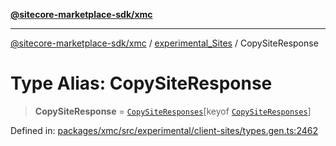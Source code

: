 [**@sitecore-marketplace-sdk/xmc**](../../../../README.md)

***

[@sitecore-marketplace-sdk/xmc](../../../../README.md) / [experimental\_Sites](../README.md) / CopySiteResponse

# Type Alias: CopySiteResponse

> **CopySiteResponse** = [`CopySiteResponses`](CopySiteResponses.md)\[keyof [`CopySiteResponses`](CopySiteResponses.md)\]

Defined in: [packages/xmc/src/experimental/client-sites/types.gen.ts:2462](https://github.com/Sitecore/marketplace-sdk/blob/main/packages/xmc/src/experimental/client-sites/types.gen.ts#L2462)
